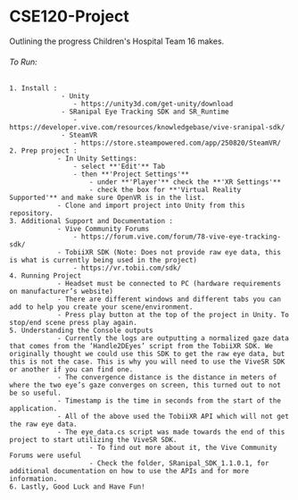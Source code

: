 # CSE120-Project

Outlining the progress Children's Hospital Team 16 makes.


###### To Run:

    1. Install :
                 - Unity
                    - https://unity3d.com/get-unity/download
                 - SRanipal Eye Tracking SDK and SR_Runtime
                    - https://developer.vive.com/resources/knowledgebase/vive-sranipal-sdk/
                 - SteamVR
                    - https://store.steampowered.com/app/250820/SteamVR/
    2. Prep project :
                - In Unity Settings:
                    - select **'Edit'** Tab
                    - then **'Project Settings'**
                        - under **'Player'** check the **'XR Settings'**
                        - check the box for **'Virtual Reality Supported'** and make sure OpenVR is in the list.
                - Clone and import project into Unity from this repository.
    3. Additional Support and Documentation :
                - Vive Community Forums
                    - https://forum.vive.com/forum/78-vive-eye-tracking-sdk/
                - TobiiXR SDK (Note: Does not provide raw eye data, this is what is currently being used in the project)
                    - https://vr.tobii.com/sdk/
    4. Running Project
                - Headset must be connected to PC (hardware requirements on manufacturer’s website)
                - There are different windows and different tabs you can add to help you create your scene/environment. 
                - Press play button at the top of the project in Unity. To stop/end scene press play again.
    5. Understanding the Console outputs
                - Currently the logs are outputting a normalized gaze data that comes from the ‘Handle2DEyes’ script from the TobiiXR SDK. We originally thought we could use this SDK to get the raw eye data, but this is not the case. This is why you will need to use the ViveSR SDK or another if you can find one.
                - The convergence distance is the distance in meters of where the two eye’s gaze converges on screen, this turned out to not be so useful.
                - Timestamp is the time in seconds from the start of the application.
                - All of the above used the TobiiXR API which will not get the raw eye data.
                - The eye_data.cs script was made towards the end of this project to start utilizing the ViveSR SDK.
                        - To find out more about it, the Vive Community Forums were useful
                        - Check the folder, SRanipal_SDK_1.1.0.1, for additional documentation on how to use the APIs and for more information.
    6. Lastly, Good Luck and Have Fun!
